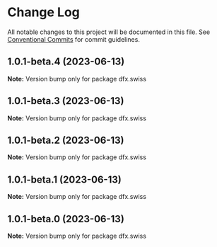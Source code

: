 # Change Log

All notable changes to this project will be documented in this file.
See [Conventional Commits](https://conventionalcommits.org) for commit guidelines.

## 1.0.1-beta.4 (2023-06-13)

**Note:** Version bump only for package dfx.swiss





## 1.0.1-beta.3 (2023-06-13)

**Note:** Version bump only for package dfx.swiss





## 1.0.1-beta.2 (2023-06-13)

**Note:** Version bump only for package dfx.swiss





## 1.0.1-beta.1 (2023-06-13)

**Note:** Version bump only for package dfx.swiss





## 1.0.1-beta.0 (2023-06-13)

**Note:** Version bump only for package dfx.swiss
